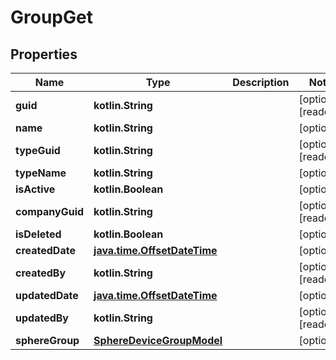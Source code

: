 
# GroupGet

## Properties
Name | Type | Description | Notes
------------ | ------------- | ------------- | -------------
**guid** | **kotlin.String** |  |  [optional] [readonly]
**name** | **kotlin.String** |  |  [optional]
**typeGuid** | **kotlin.String** |  |  [optional] [readonly]
**typeName** | **kotlin.String** |  |  [optional]
**isActive** | **kotlin.Boolean** |  |  [optional]
**companyGuid** | **kotlin.String** |  |  [optional] [readonly]
**isDeleted** | **kotlin.Boolean** |  |  [optional]
**createdDate** | [**java.time.OffsetDateTime**](java.time.OffsetDateTime.md) |  |  [optional]
**createdBy** | **kotlin.String** |  |  [optional] [readonly]
**updatedDate** | [**java.time.OffsetDateTime**](java.time.OffsetDateTime.md) |  |  [optional]
**updatedBy** | **kotlin.String** |  |  [optional] [readonly]
**sphereGroup** | [**SphereDeviceGroupModel**](SphereDeviceGroupModel.md) |  |  [optional]



